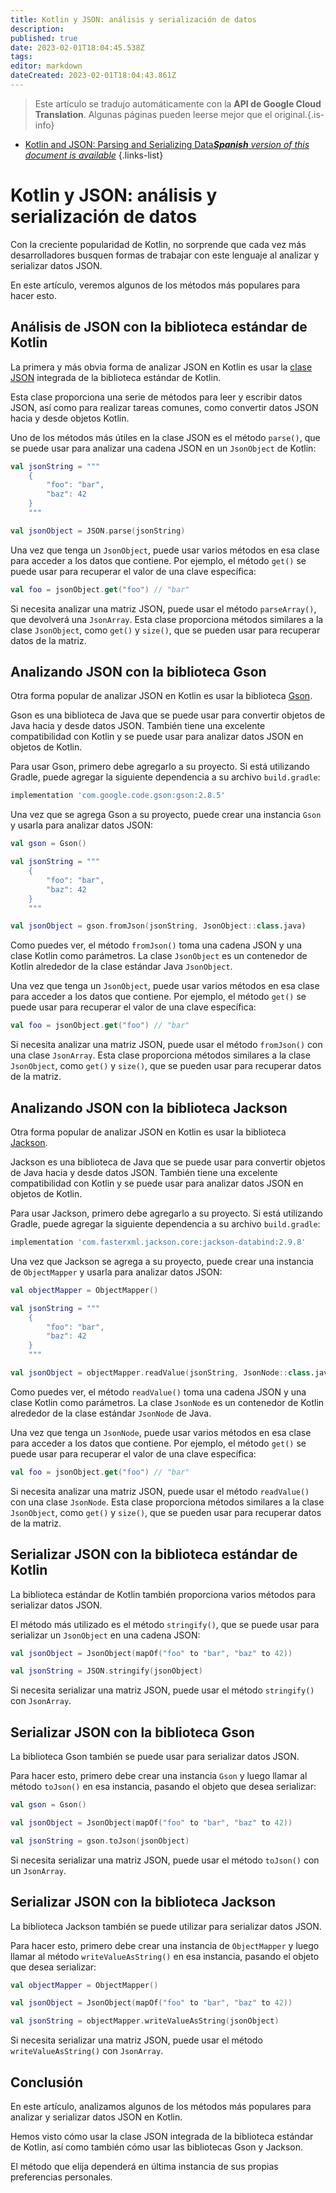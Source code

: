 ```yaml
---
title: Kotlin y JSON: análisis y serialización de datos
description: 
published: true
date: 2023-02-01T18:04:45.538Z
tags: 
editor: markdown
dateCreated: 2023-02-01T18:04:43.861Z
---
```


> Este artículo se tradujo automáticamente con la **API de Google Cloud Translation**.
Algunas páginas pueden leerse mejor que el original.{.is-info}

- [Kotlin and JSON: Parsing and Serializing Data***Spanish** version of this document is available*](/es/Knowledge-base/Kotlin/kotlin-and-json-parsing-and-serializing-data)
{.links-list}


Kotlin y JSON: análisis y serialización de datos
============================================

Con la creciente popularidad de Kotlin, no sorprende que cada vez más desarrolladores busquen formas de trabajar con este lenguaje al analizar y serializar datos JSON.

En este artículo, veremos algunos de los métodos más populares para hacer esto.

Análisis de JSON con la biblioteca estándar de Kotlin
---------------------------------------------

La primera y más obvia forma de analizar JSON en Kotlin es usar la [clase JSON][1] integrada de la biblioteca estándar de Kotlin.

Esta clase proporciona una serie de métodos para leer y escribir datos JSON, así como para realizar tareas comunes, como convertir datos JSON hacia y desde objetos Kotlin.

Uno de los métodos más útiles en la clase JSON es el método `parse()`, que se puede usar para analizar una cadena JSON en un `JsonObject` de Kotlin:

```kotlin
val jsonString = """
    {
        "foo": "bar",
        "baz": 42
    }
    """

val jsonObject = JSON.parse(jsonString)
```

Una vez que tenga un `JsonObject`, puede usar varios métodos en esa clase para acceder a los datos que contiene. Por ejemplo, el método `get()` se puede usar para recuperar el valor de una clave específica:

```kotlin
val foo = jsonObject.get("foo") // "bar"
```

Si necesita analizar una matriz JSON, puede usar el método `parseArray()`, que devolverá una `JsonArray`. Esta clase proporciona métodos similares a la clase `JsonObject`, como `get()` y `size()`, que se pueden usar para recuperar datos de la matriz.

Analizando JSON con la biblioteca Gson
--------------------------------------------------

Otra forma popular de analizar JSON en Kotlin es usar la biblioteca [Gson][2].

Gson es una biblioteca de Java que se puede usar para convertir objetos de Java hacia y desde datos JSON. También tiene una excelente compatibilidad con Kotlin y se puede usar para analizar datos JSON en objetos de Kotlin.

Para usar Gson, primero debe agregarlo a su proyecto. Si está utilizando Gradle, puede agregar la siguiente dependencia a su archivo `build.gradle`:

```groovy
implementation 'com.google.code.gson:gson:2.8.5'
```

Una vez que se agrega Gson a su proyecto, puede crear una instancia `Gson` y usarla para analizar datos JSON:

```kotlin
val gson = Gson()

val jsonString = """
    {
        "foo": "bar",
        "baz": 42
    }
    """

val jsonObject = gson.fromJson(jsonString, JsonObject::class.java)
```

Como puedes ver, el método `fromJson()` toma una cadena JSON y una clase Kotlin como parámetros. La clase `JsonObject` es un contenedor de Kotlin alrededor de la clase estándar Java `JsonObject`.

Una vez que tenga un `JsonObject`, puede usar varios métodos en esa clase para acceder a los datos que contiene. Por ejemplo, el método `get()` se puede usar para recuperar el valor de una clave específica:

```kotlin
val foo = jsonObject.get("foo") // "bar"
```

Si necesita analizar una matriz JSON, puede usar el método `fromJson()` con una clase `JsonArray`. Esta clase proporciona métodos similares a la clase `JsonObject`, como `get()` y `size()`, que se pueden usar para recuperar datos de la matriz.

Analizando JSON con la biblioteca Jackson
---------------------------------------------

Otra forma popular de analizar JSON en Kotlin es usar la biblioteca [Jackson][3].

Jackson es una biblioteca de Java que se puede usar para convertir objetos de Java hacia y desde datos JSON. También tiene una excelente compatibilidad con Kotlin y se puede usar para analizar datos JSON en objetos de Kotlin.

Para usar Jackson, primero debe agregarlo a su proyecto. Si está utilizando Gradle, puede agregar la siguiente dependencia a su archivo `build.gradle`:

```groovy
implementation 'com.fasterxml.jackson.core:jackson-databind:2.9.8'
```

Una vez que Jackson se agrega a su proyecto, puede crear una instancia de `ObjectMapper` y usarla para analizar datos JSON:

```kotlin
val objectMapper = ObjectMapper()

val jsonString = """
    {
        "foo": "bar",
        "baz": 42
    }
    """

val jsonObject = objectMapper.readValue(jsonString, JsonNode::class.java)
```

Como puedes ver, el método `readValue()` toma una cadena JSON y una clase Kotlin como parámetros. La clase `JsonNode` es un contenedor de Kotlin alrededor de la clase estándar `JsonNode` de Java.

Una vez que tenga un `JsonNode`, puede usar varios métodos en esa clase para acceder a los datos que contiene. Por ejemplo, el método `get()` se puede usar para recuperar el valor de una clave específica:

```kotlin
val foo = jsonObject.get("foo") // "bar"
```

Si necesita analizar una matriz JSON, puede usar el método `readValue()` con una clase `JsonNode`. Esta clase proporciona métodos similares a la clase `JsonObject`, como `get()` y `size()`, que se pueden usar para recuperar datos de la matriz.

Serializar JSON con la biblioteca estándar de Kotlin
--------------------------------------------------

La biblioteca estándar de Kotlin también proporciona varios métodos para serializar datos JSON.

El método más utilizado es el método `stringify()`, que se puede usar para serializar un `JsonObject` en una cadena JSON:

```kotlin
val jsonObject = JsonObject(mapOf("foo" to "bar", "baz" to 42))

val jsonString = JSON.stringify(jsonObject)
```

Si necesita serializar una matriz JSON, puede usar el método `stringify()` con `JsonArray`.

Serializar JSON con la biblioteca Gson
---------------------------------------------

La biblioteca Gson también se puede usar para serializar datos JSON.

Para hacer esto, primero debe crear una instancia `Gson` y luego llamar al método `toJson()` en esa instancia, pasando el objeto que desea serializar:

```kotlin
val gson = Gson()

val jsonObject = JsonObject(mapOf("foo" to "bar", "baz" to 42))

val jsonString = gson.toJson(jsonObject)
```

Si necesita serializar una matriz JSON, puede usar el método `toJson()` con un `JsonArray`.

Serializar JSON con la biblioteca Jackson
---------------------------------------------------------

La biblioteca Jackson también se puede utilizar para serializar datos JSON.

Para hacer esto, primero debe crear una instancia de `ObjectMapper` y luego llamar al método `writeValueAsString()` en esa instancia, pasando el objeto que desea serializar:

```kotlin
val objectMapper = ObjectMapper()

val jsonObject = JsonObject(mapOf("foo" to "bar", "baz" to 42))

val jsonString = objectMapper.writeValueAsString(jsonObject)
```

Si necesita serializar una matriz JSON, puede usar el método `writeValueAsString()` con `JsonArray`.

Conclusión
----------

En este artículo, analizamos algunos de los métodos más populares para analizar y serializar datos JSON en Kotlin.

Hemos visto cómo usar la clase JSON integrada de la biblioteca estándar de Kotlin, así como también cómo usar las bibliotecas Gson y Jackson.

El método que elija dependerá en última instancia de sus propias preferencias personales.

[1]: https://kotlinlang.org/api/latest/jvm/stdlib/kotlin.text/-json/
[2]: https://github.com/google/gson
[3]: https://github.com/FasterXML/jackson